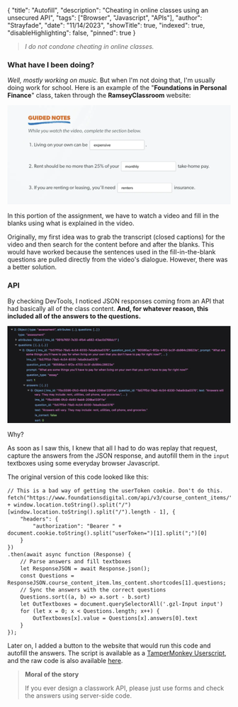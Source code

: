 {
"title": "Autofill",
"description": "Cheating in online classes using an unsecured API",
"tags": ["Browser", "Javascript", "APIs"],
"author": "Strayfade",
"date": "11/14/2023",
"showTitle": true,
"indexed": true,
"disableHighlighting": false,
"pinned": true
}

> *I do not condone cheating in online classes.*

### What have I been doing?

_Well, mostly working on music._ But when I'm not doing that, I'm usually doing work for school. Here is an example of the "**Foundations in Personal Finance**" class, taken through the **RamseyClassroom** website:

<img src="/assets/images/Autofill1.webp"/>
<p class="image-caption">In this portion of the assignment, we have to watch a video and fill in the blanks using what is explained in the video.</p>

Originally, my first idea was to grab the transcript (closed captions) for the video and then search for the content before and after the blanks. This would have worked because the sentences used in the fill-in-the-blank questions are pulled directly from the video's dialogue. However, there was a better solution.

### API

By checking DevTools, I noticed JSON responses coming from an API that had basically all of the class content. **And, for whatever reason, this included all of the answers to the questions.**

<img src="/assets/images/Autofill2.webp"/>
<p class="image-caption">Why?</p>

As soon as I saw this, I knew that all I had to do was replay that request, capture the answers from the JSON response, and autofill them in the `input` textboxes using some everyday browser Javascript.

The original version of this code looked like this:

    // This is a bad way of getting the userToken cookie. Don't do this.
    fetch("https://www.foundationsdigital.com/api/v3/course_content_items/" + window.location.toString().split("/")[window.location.toString().split("/").length - 1], {
        "headers": {
            "authorization": "Bearer " + document.cookie.toString().split("userToken=")[1].split(";")[0]
        }
    })
    .then(await async function (Response) {
        // Parse answers and fill textboxes
        let ResponseJSON = await Response.json();
        const Questions = ResponseJSON.course_content_item.lms_content.shortcodes[1].questions;
        // Sync the answers with the correct questions
        Questions.sort((a, b) => a.sort - b.sort)
        let OutTextboxes = document.querySelectorAll('.gzl-Input input')
        for (let x = 0; x < Questions.length; x++) {
            OutTextboxes[x].value = Questions[x].answers[0].text
        }
    });

Later on, I added a button to the website that would run this code and autofill the answers. The script is available as a [TamperMonkey Userscript](https://gist.github.com/Strayfade/2975e2f5fa2566b53f5bb2dbae3b5be9/raw/b0ef862645d3ffd42c9feda25bcf5d397d33c3e6/RamseyClassroom.user.js), and the raw code is also available [here](https://gist.github.com/Strayfade/2975e2f5fa2566b53f5bb2dbae3b5be9).

> **Moral of the story**
>
> If you ever design a classwork API, please just use forms and check the answers using server-side code.
